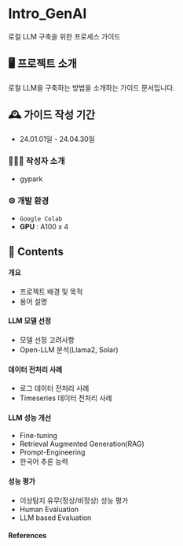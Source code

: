 # Intro_GenAI
로컬 LLM 구축을 위한 프로세스 가이드

## 🖥️ 프로젝트 소개
로컬 LLM을 구축하는 방법을 소개하는 가이드 문서입니다.
<br>

## 🕰️ 가이드 작성 기간
* 24.01.01일 - 24.04.30일

### 🧑‍🤝‍🧑 작성자 소개
 - gypark

### ⚙️ 개발 환경
- `Google Colab`
- **GPU** : A100 x 4

## 📌 Contents
#### 개요
- 프로젝트 배경 및 목적
- 용어 설명
#### LLM 모델 선정
- 모델 선정 고려사항
- Open-LLM 분석(Llama2, Solar)
#### 데이터 전처리 사례
- 로그 데이터 전처리 사례
- Timeseries 데이터 전처리 사례
#### LLM 성능 개선
- Fine-tuning
- Retrieval Augmented Generation(RAG)
- Prompt-Engineering
- 한국어 추론 능력
#### 성능 평가
- 이상탐지 유무(정상/비정상) 성능 평가
- Human Evaluation
- LLM based Evaluation
#### References
